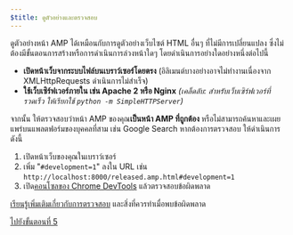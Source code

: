 ```yaml
---
$title: ดูตัวอย่างและตรวจสอบ
---
```


ดูตัวอย่างหน้า AMP ได้เหมือนกับการดูตัวอย่างเว็บไซต์ HTML อื่นๆ ที่ไม่มีการเปลี่ยนแปลง ซึ่งไม่ต้องมีขั้นตอนการสร้างหรือการดำเนินการล่วงหน้าใดๆ โดยดำเนินการอย่างใดอย่างหนึ่งต่อไปนี้

  - **เปิดหน้าเว็บจากระบบไฟล์บนเบราว์เซอร์โดยตรง** (อิลิเมนต์บางอย่างอาจไม่ทำงานเนื่องจาก XMLHttpRequests ดำเนินการไม่สำเร็จ)
  - **ใช้เว็บเซิร์ฟเวอร์ภายใน เช่น Apache 2 หรือ Nginx**
    *(เคล็ดลับ: สำหรับเว็บเซิร์ฟเวอร์ที่รวดเร็ว ให้เรียกใช้ `python -m SimpleHTTPServer`)*

จากนั้น ให้ตรวจสอบว่าหน้า AMP ของคุณ**เป็นหน้า AMP ที่ถูกต้อง** หรือไม่สามารถค้นหาและเผยแพร่บนแพลตฟอร์มของบุคคลที่สาม เช่น Google Search หากต้องการตรวจสอบ ให้ดำเนินการดังนี้

  1. เปิดหน้าเว็บของคุณในเบราว์เซอร์
  1. เพิ่ม "`#development=1`" ลงใน URL เช่น `http://localhost:8000/released.amp.html#development=1`
  1. เปิด[คอนโซลของ Chrome DevTools](https://developers.google.com/web/tools/chrome-devtools/debug/console/) แล้วตรวจสอบข้อผิดพลาด

[เรียนรู้เพิ่มเติมเกี่ยวกับการตรวจสอบ](/docs/guides/validate.html) และสิ่งที่ควรทำเมื่อพบข้อผิดพลาด

<a class="go-button button" href="/th/docs/get_started/create/prepare_for_discovery.html">ไปยังขั้นตอนที่ 5</a>
